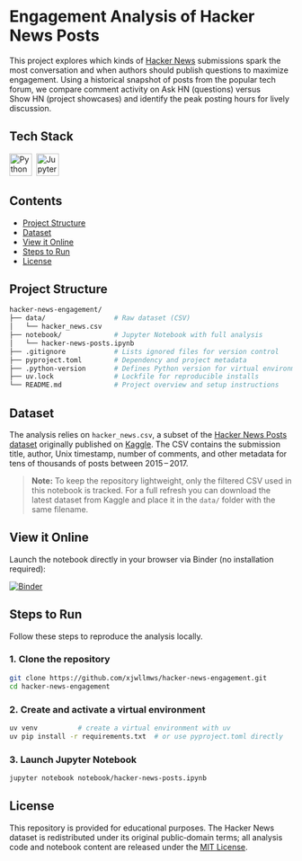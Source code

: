 # Engagement Analysis of Hacker News Posts

This project explores which kinds of [Hacker News](https://news.ycombinator.com/) submissions spark the most conversation and when authors should publish questions to maximize engagement. Using a historical snapshot of posts from the popular tech forum, we compare comment activity on Ask HN (questions) versus Show HN (project showcases) and identify the peak posting hours for lively discussion.

## Tech Stack

<div>
  <img src="https://cdn.jsdelivr.net/gh/devicons/devicon/icons/python/python-original.svg" title="Python" width="40" height="40" />&nbsp;
  <img src="https://cdn.jsdelivr.net/gh/devicons/devicon/icons/jupyter/jupyter-original.svg" title="Jupyter" width="40" height="40" />&nbsp;
</div>

## Contents

-   [Project Structure](#project-structure)
-   [Dataset](#dataset)
-   [View it Online](#view-it-online)
-   [Steps to Run](#steps-to-run)
-   [License](#license)

## Project Structure

```bash
hacker-news-engagement/
├── data/                 # Raw dataset (CSV)
│   └── hacker_news.csv
├── notebook/             # Jupyter Notebook with full analysis
│   └── hacker-news-posts.ipynb
├── .gitignore            # Lists ignored files for version control
├── pyproject.toml        # Dependency and project metadata
├── .python-version       # Defines Python version for virtual environments
├── uv.lock               # Lockfile for reproducible installs
└── README.md             # Project overview and setup instructions
```

## Dataset

The analysis relies on `hacker_news.csv`, a subset of the [Hacker News Posts dataset](https://www.kaggle.com/datasets/hacker-news/hacker-news-posts) originally published on [Kaggle](https://www.kaggle.com/). The CSV contains the submission title, author, Unix timestamp, number of comments, and other metadata for tens of thousands of posts between 2015 – 2017.

> **Note:** To keep the repository lightweight, only the filtered CSV used in this notebook is tracked. For a full refresh you can download the latest dataset from Kaggle and place it in the `data/` folder with the same filename.

## View it Online

Launch the notebook directly in your browser via Binder (no installation required):

[![Binder](https://mybinder.org/badge_logo.svg)](https://mybinder.org/v2/gh/xjwllmsx/hacker-news-engagement/HEAD?urlpath=%2Fdoc%2Ftree%2Fnotebook%2Fhacker-news-posts.ipynb)

## Steps to Run

Follow these steps to reproduce the analysis locally.

### 1. Clone the repository

```bash
git clone https://github.com/xjwllmws/hacker-news-engagement.git
cd hacker-news-engagement
```

### 2. Create and activate a virtual environment

```bash
uv venv          # create a virtual environment with uv
uv pip install -r requirements.txt  # or use pyproject.toml directly
```

### 3. Launch Jupyter Notebook

```bash
jupyter notebook notebook/hacker-news-posts.ipynb
```

## License

This repository is provided for educational purposes. The Hacker News dataset is redistributed under its original public‑domain terms; all analysis code and notebook content are released under the [MIT License](./LICENSE).
